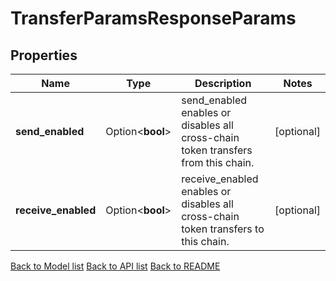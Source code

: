 # TransferParamsResponseParams

## Properties

Name | Type | Description | Notes
------------ | ------------- | ------------- | -------------
**send_enabled** | Option<**bool**> | send_enabled enables or disables all cross-chain token transfers from this chain. | [optional]
**receive_enabled** | Option<**bool**> | receive_enabled enables or disables all cross-chain token transfers to this chain. | [optional]

[Back to Model list](../README.md#documentation-for-models) [Back to API list](../README.md#documentation-for-api-endpoints) [Back to README](../README.md)


